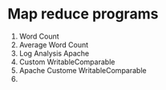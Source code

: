 # Map reduce programs

1. Word Count
2. Average Word Count
3. Log Analysis Apache
4. Custom WritableComparable
5. Apache Custome WritableComparable
6. 

